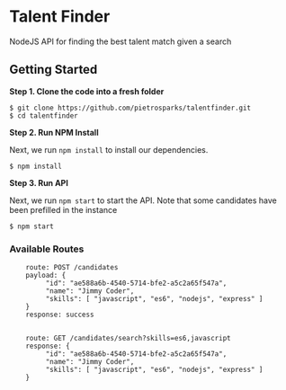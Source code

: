 # Talent Finder

NodeJS API for finding the best talent match given a search 

## Getting Started

**Step 1. Clone the code into a fresh folder**

```
$ git clone https://github.com/pietrosparks/talentfinder.git
$ cd talentfinder
```

**Step 2. Run NPM Install**

Next, we run `npm install` to install our dependencies.

```
$ npm install
```

**Step 3. Run API**

Next, we run `npm start` to start the API. Note that some candidates have been prefilled in the instance

```
$ npm start
```

### Available Routes

```
    route: POST /candidates
    payload: {
         "id": "ae588a6b-4540-5714-bfe2-a5c2a65f547a",
         "name": "Jimmy Coder",
         "skills": [ "javascript", "es6", "nodejs", "express" ]
    }
    response: success


    route: GET /candidates/search?skills=es6,javascript
    response: {
         "id": "ae588a6b-4540-5714-bfe2-a5c2a65f547a",
         "name": "Jimmy Coder",
         "skills": [ "javascript", "es6", "nodejs", "express" ]
    }
```




